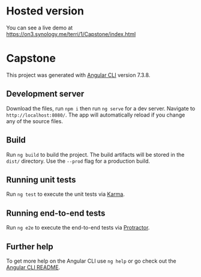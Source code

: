 # Hosted version

You can see a live demo at https://on3.synology.me/terri/1/Capstone/index.html

# Capstone

This project was generated with [Angular CLI](https://github.com/angular/angular-cli) version 7.3.8.

## Development server

Download the files, run `npm i` then run `ng serve` for a dev server. Navigate to `http://localhost:8080/`. The app will automatically reload if you change any of the source files.

## Build

Run `ng build` to build the project. The build artifacts will be stored in the `dist/` directory. Use the `--prod` flag for a production build.

## Running unit tests

Run `ng test` to execute the unit tests via [Karma](https://karma-runner.github.io).

## Running end-to-end tests

Run `ng e2e` to execute the end-to-end tests via [Protractor](http://www.protractortest.org/).

## Further help

To get more help on the Angular CLI use `ng help` or go check out the [Angular CLI README](https://github.com/angular/angular-cli/blob/master/README.md).
